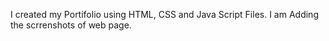 I created my Portifolio using HTML, CSS and Java Script Files.
I am Adding the scrrenshots of web page.
